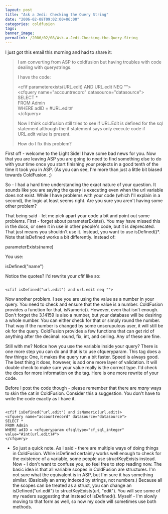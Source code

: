```yaml
---
layout: post
title: "Ask a Jedi: Checking the Query String"
date: "2006-02-08T09:02:00+06:00"
categories: coldfusion 
tags: 
banner_image: 
permalink: /2006/02/08/Ask-a-Jedi-Checking-the-Query-String
---
```


I just got this email this morning and had to share it:

<blockquote>
I am converting from ASP to coldfusion but having troubles with code dealing with querystrings. 

I have the code: 

&lt;cfif parameterexists(URL.edit) AND URL.edit NEQ ""&gt;<br>
&lt;cfquery name="accountrecord" datasource="datasource"&gt;<br>
SELECT * <br>
FROM Admin<br>
WHERE adID = #URL.edit#<br>
&lt;/cfquery&gt;

Now I think coldfusion still tries to see if URL.Edit is defined for the sql statement although the if statement says only execute code if URL.edit value is present. 

How do I fix this problem? 
</blockquote>

First off - welcome to the Light Side! I have some bad news for you. Now that you are leaving ASP you are going to need to find something else to do with your time once you start finishing your projects in a good tenth of the time it took you in ASP. (As you can see, I'm more than just a little bit biased towards ColdFusion. ;)

So - I had a hard time understanding the exact nature of your question. It sounds like you are saying the query is executing even when the url variable does not exist. While I have problems with your code (which I'll explain in a second), the logic at least seems right. Are you sure you aren't having some other problem? 

That being said - let me pick apart your code a bit and point out some problems. First - forget about parameterExists(). You may have missed this in the docs, or seen it in use in other people's code, but it is deprecated. That just means you shouldn't use it. Instead, you want to use isDefined()*. Note that isDefined works a bit differently. Instead of:

parameterExists(name)

You use:

isDefined("name")

Notice the quotes? I'd rewrite your cfif like so:

<code>
&lt;cfif isDefined("url.edit") and url.edit neq ""&gt;
</code>

Now another problem. I see you are using the value as a number in your query. You need to check and ensure that the value is a number. ColdFusion provides a function for that, isNumeric(). However, even that isn't enough. Don't forget the 3.14159 is also a number, but your database will be desiring a whole number. You can either check for that or simply round the number. That way if the number is changed by some unscrupulous user, it will still be ok for the query. ColdFusion provides a few functions that can get rid of anything after the decimal: round, fix, int, and ceiling. Any of these are fine. 

Still with me? Notice how you use the variable inside your query? There is one more step you can do and that is to use cfqueryparam. This tag does a few things: One, it makes the query run a bit faster. Speed is always good. The best thing it does, however, is add one more layer of validation. It will double check to make sure your value really is the correct type. I'd check the docs for more information on the tag. Here is one more rewrite of your code. 

Before I post the code though - please remember that there are <i>many</i> ways to skin the cat in ColdFusion. Consider this a suggestion. You don't have to write the code exactly as I have it. 

<code>
&lt;cfif isDefined("url.edit") and isNumeric(url.edit)&gt;
&lt;cfquery name="accountrecord" datasource="datasource"&gt;
SELECT * 
FROM Admin
WHERE adID = &lt;cfqueryparam cfsqltype="cf_sql_integer" value="#int(url.edit)#"&gt;
&lt;/cfquery&gt;
</code>

* So just a quick note. As I said - there are multiple ways of doing things in ColdFusion. While isDefined certainly works well enough to check for the existence of a variable, some people use structKeyExists instead. Now - I don't want to confuse you, so feel free to stop reading now. The basic idea is that all variable scopes in ColdFusion are structures. I'm not sure what the equivalent is in ASP, but I'm sure it has something similar. (Basically an array indexed by strings, not numbers.) Because all  the scopes can be treated as a struct, you can change an isDefined("url.edit") to structKeyExists(url, "edit"). You will see some of my readers suggesting that instead of isDefined(). Myself - I'm slowly moving to that form as well, so now my code will sometimes use both methods.